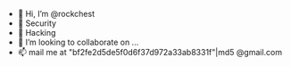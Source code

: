 - 👋 Hi, I’m @rockchest
- 👀 Security 
- 🌱 Hacking
- 💞️ I’m looking to collaborate on ...
- 📫 mail me at "bf2fe2d5de5f0d6f37d972a33ab8331f"|md5 @gmail.com

<!---
rockchest/rockchest is a ✨ special ✨ repository because its `README.md` (this file) appears on your GitHub profile.
You can click the Preview link to take a look at your changes.
--->
